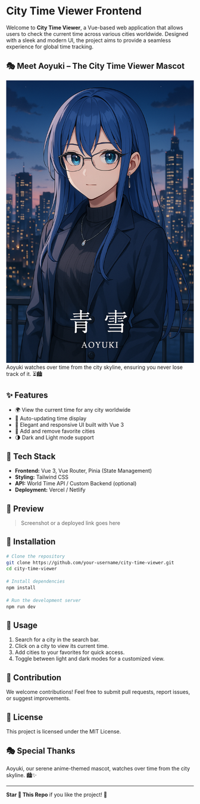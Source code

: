 # City Time Viewer Frontend

<!-- ![Aoyuki - City Time Viewer](path/to/aoyuki-image.png) -->

Welcome to **City Time Viewer**, a Vue-based web application that allows users to check the current time across various cities worldwide. Designed with a sleek and modern UI, the project aims to provide a seamless experience for global time tracking.

## 🎭 Meet Aoyuki – The City Time Viewer Mascot  
![Aoyuki - City Time Viewer](./src/assets/aoyuki.png)  
Aoyuki watches over time from the city skyline, ensuring you never lose track of it. ⏳🏙️


## ✨ Features
- 🌍 View the current time for any city worldwide
- 🔄 Auto-updating time display
- 🎨 Elegant and responsive UI built with Vue 3
- 📌 Add and remove favorite cities
- 🌗 Dark and Light mode support

## 🚀 Tech Stack
- **Frontend:** Vue 3, Vue Router, Pinia (State Management)
- **Styling:** Tailwind CSS
- **API:** World Time API / Custom Backend (optional)
- **Deployment:** Vercel / Netlify

## 📸 Preview
> Screenshot or a deployed link goes here

## 🔧 Installation

```bash
# Clone the repository
git clone https://github.com/your-username/city-time-viewer.git
cd city-time-viewer

# Install dependencies
npm install

# Run the development server
npm run dev
```

## 📜 Usage
1. Search for a city in the search bar.
2. Click on a city to view its current time.
3. Add cities to your favorites for quick access.
4. Toggle between light and dark modes for a customized view.

## 🌟 Contribution
We welcome contributions! Feel free to submit pull requests, report issues, or suggest improvements.

## 📜 License
This project is licensed under the MIT License.

## 🎭 Special Thanks
Aoyuki, our serene anime-themed mascot, watches over time from the city skyline. 🏙️✨

---

**Star 🌟 This Repo** if you like the project! 🚀



<!-- # .

This template should help get you started developing with Vue 3 in Vite.

## Recommended IDE Setup

[VSCode](https://code.visualstudio.com/) + [Volar](https://marketplace.visualstudio.com/items?itemName=Vue.volar) (and disable Vetur).

## Customize configuration

See [Vite Configuration Reference](https://vite.dev/config/).

## Project Setup

```sh
npm install
```

### Compile and Hot-Reload for Development

```sh
npm run dev
```

### Compile and Minify for Production

```sh
npm run build
``` -->

